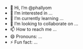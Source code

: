 - 👋 Hi, I’m @phallyom
- 👀 I’m interested in ...
- 🌱 I’m currently learning ...
- 💞️ I’m looking to collaborate on ...
- 📫 How to reach me ...
- 😄 Pronouns: ...
- ⚡ Fun fact: ...

<!---
phallyom/phallyom is a ✨ special ✨ repository because its `README.md` (this file) appears on your GitHub profile.
You can click the Preview link to take a look at your changes.
--->
